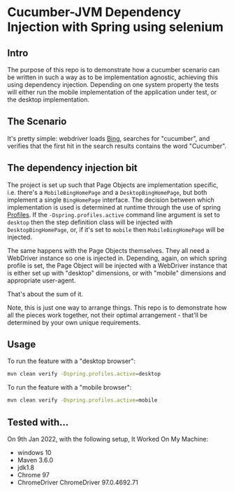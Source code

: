 # Cucumber-JVM Dependency Injection with Spring using selenium


## Intro

The purpose of this repo is to demonstrate how a cucumber scenario can be written in such a way as to be implementation
agnostic, achieving this using dependency injection. Depending on one system property the tests will either run the
mobile implementation of the application under test, or the desktop implementation.

## The Scenario

It's pretty simple: webdriver loads [Bing](https://www.bing.com), searches for "cucumber", and verifies that the
first hit in the search results contains the word "Cucumber".

## The dependency injection bit

The project is set up such that Page Objects are implementation specific, i.e. there's a `MobileBingHomePage` and a
`DesktopBingHomePage`, but both implement a single `BingHomePage` interface. The decision between which implementation
is used is determined at runtime through the use of spring [Profiles](https://docs.spring.io/spring-framework/docs/current/spring-framework-reference/core.html#beans-definition-profiles-java).
If the `-Dspring.profiles.active` command line argument is set to `desktop` then the step definition class will be injected
with `DesktopBingHomePage`, or, if it's set to `mobile` then `MobileBingHomePage` will be injected.

The same happens with the Page Objects themselves. They all need a WebDriver instance so one is injected in. Depending,
again, on which spring profile is set, the Page Object will be injected with a WebDriver instance that is either set up
with "desktop" dimensions, or with "mobile" dimensions and appropriate user-agent.

That's about the sum of it.

Note, this is just one way to arrange things. This repo is to demonstrate how all the pieces work together, not their
optimal arrangement - that'll be determined by your own unique requirements.

## Usage

To run the feature with a "desktop browser":

```sh
mvn clean verify -Dspring.profiles.active=desktop
```

To run the feature with a "mobile browser":

```sh
mvn clean verify -Dspring.profiles.active=mobile
```

## Tested with...

On 9th Jan 2022, with the following setup, It Worked On My Machine:

* windows 10
* Maven 3.6.0
* jdk1.8
* Chrome 97
* ChromeDriver ChromeDriver 97.0.4692.71

